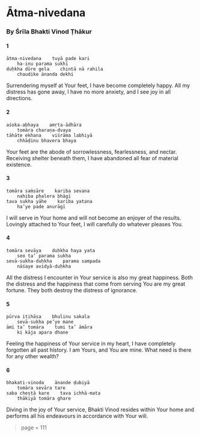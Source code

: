 # Ātma-nivedana

### By Śrīla Bhakti Vinod Ṭhākur

#### 1

    ātma-nivedana    tuyā pade kari
        ha-inu parama sukhī
    duḥkha dūre gela    chintā nā rahila
        chaudike ānanda dekhi

Surrendering myself at Your feet, I have become completely happy. All my distress has gone away, I have no more anxiety, and I see joy in all directions.

#### 2

    aśoka-abhaya    amṛta-ādhāra
        tomāra charaṇa-dvaya
    tāhāte ekhana    viśrāma labhiyā
        chhāḍinu bhavera bhaya

Your feet are the abode of sorrowlessness, fearlessness, and nectar. Receiving shelter beneath them, I have abandoned all fear of material existence.

#### 3

    tomāra saṁsāre    kariba sevana
        nahiba phalera bhāgī
    tava sukha yāhe    kariba yatana
        ha’ye pade anurāgī

I will serve in Your home and will not become an enjoyer of the results. Lovingly attached to Your feet, I will carefully do whatever pleases You.

#### 4

    tomāra sevāya    duḥkha haya yata
        seo ta’ parama sukha
    sevā-sukha-duḥkha    parama sampada
        nāśaye avidyā-duḥkha

All the distress I encounter in Your service is also my great happiness. Both the distress and the happiness that come from serving You are my great fortune. They both destroy the distress of ignorance.

#### 5

    pūrva itihāsa    bhulinu sakala
        sevā-sukha pe’ye mane
    āmi ta’ tomāra    tumi ta’ āmāra
        ki kāja apara dhane

Feeling the happiness of Your service in my heart, I have completely forgotten all past history. I am Yours, and You are mine. What need is there for any other wealth?

#### 6

    bhakati-vinoda    ānande ḍubiyā
        tomāra sevāra tare
    saba cheṣṭā kare    tava ichhā-mata
        thākiyā tomāra ghare

Diving in the joy of Your service, Bhakti Vinod resides within Your home and performs all his endeavours in accordance with Your will.


> page = 111

